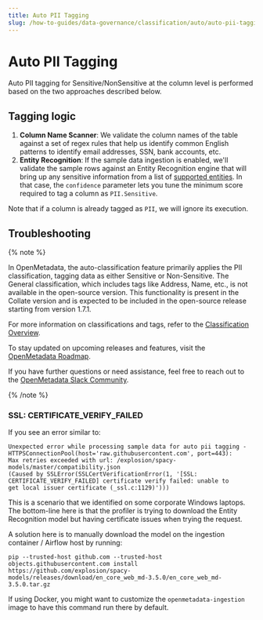 ```yaml
---
title: Auto PII Tagging
slug: /how-to-guides/data-governance/classification/auto/auto-pii-tagging
---
```


# Auto PII Tagging

Auto PII tagging for Sensitive/NonSensitive at the column level is performed based on the two approaches described below.

## Tagging logic

1. **Column Name Scanner**: We validate the column names of the table against a set of regex rules that help us identify
    common English patterns to identify email addresses, SSN, bank accounts, etc.
2. **Entity Recognition**: If the sample data ingestion is enabled, we'll validate the sample rows against an Entity
    Recognition engine that will bring up any sensitive information from a list of [supported entities](https://microsoft.github.io/presidio/supported_entities/).
    In that case, the `confidence` parameter lets you tune the minimum score required to tag a column as `PII.Sensitive`.

Note that if a column is already tagged as `PII`, we will ignore its execution.

## Troubleshooting

{% note %}

In OpenMetadata, the auto-classification feature primarily applies the PII classification, tagging data as either Sensitive or Non-Sensitive. The General classification, which includes tags like Address, Name, etc., is not available in the open-source version. This functionality is present in the Collate version and is expected to be included in the open-source release starting from version 1.7.1.

For more information on classifications and tags, refer to the [Classification Overview](/how-to-guides/data-governance/classification/overview).

To stay updated on upcoming releases and features, visit the [OpenMetadata Roadmap](/roadmap).​

If you have further questions or need assistance, feel free to reach out to the [OpenMetadata Slack Community](https://slack.open-metadata.org/).

{% /note %}

### SSL: CERTIFICATE_VERIFY_FAILED

If you see an error similar to:

```
Unexpected error while processing sample data for auto pii tagging - HTTPSConnectionPool(host='raw.githubusercontent.com', port=443):
Max retries exceeded with url: /explosion/spacy-models/master/compatibility.json 
(Caused by SSLError(SSLCertVerificationError(1, '[SSL: CERTIFICATE_VERIFY_FAILED] certificate verify failed: unable to 
get local issuer certificate (_ssl.c:1129)')))
```

This is a scenario that we identified on some corporate Windows laptops. The bottom-line here is that the profiler
is trying to download the Entity Recognition model but having certificate issues when trying the request.

A solution here is to manually download the model on the ingestion container / Airflow host by running:

```
pip --trusted-host github.com --trusted-host objects.githubusercontent.com install https://github.com/explosion/spacy-models/releases/download/en_core_web_md-3.5.0/en_core_web_md-3.5.0.tar.gz
```

If using Docker, you might want to customize the `openmetadata-ingestion` image to have this command run there by default.
